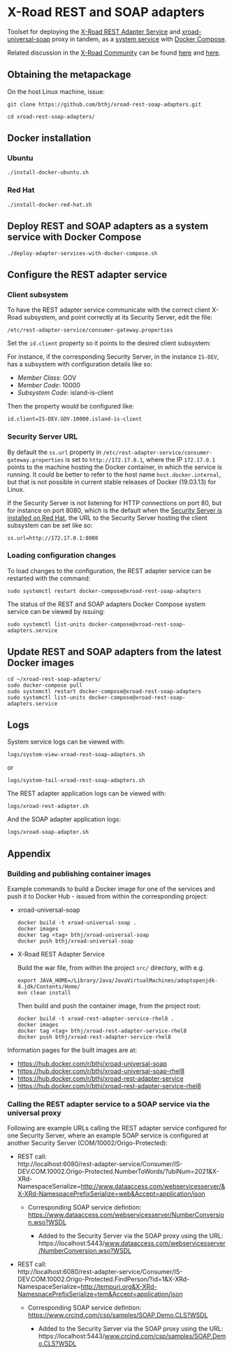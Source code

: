 # X-Road REST and SOAP adapters

Toolset for deploying the [X-Road REST Adapter Service](https://github.com/nordic-institute/REST-adapter-service) and [xroad-universal-soap](https://github.com/nanndoj/xroad-universal-soap) proxy in tandem, as a [system service](https://en.wikipedia.org/wiki/Systemd) with [Docker Compose](https://docs.docker.com/compose/).

Related discussion in the [X-Road Community](https://x-road.global/join-the-x-road-community) can be found [here](https://jointxroad.slack.com/archives/CA66FG50T/p1568646102000400?thread_ts=1568197829.006100&cid=CA66FG50T) and [here](https://jointxroad.slack.com/archives/CDBRLMZNW/p1603813289036700?thread_ts=1602609405.030800&cid=CDBRLMZNW).

## Obtaining the metapackage

On the host Linux machine, issue:
```
git clone https://github.com/bthj/xroad-rest-soap-adapters.git

cd xroad-rest-soap-adapters/
```


## Docker installation

### Ubuntu

```
./install-docker-ubuntu.sh
```

### Red Hat

```
./install-docker-red-hat.sh
```

## Deploy REST and SOAP adapters as a system service with Docker Compose

```
./deploy-adapter-services-with-docker-compose.sh
```

## Configure the REST adapter service

### Client subsystem

To have the REST adapter service communicate with the correct client X-Road subsystem, and point correctly at its Security Server, edit the file:

```
/etc/rest-adapter-service/consumer-gateway.properties
```

Set the `id.client` property so it points to the desired client subsystem:

For instance, if the corresponding Security Server, in the instance `IS-DEV`, has a subsystem with configuration details like so:
- *Member Class*:  GOV
- *Member Code*:  10000
- *Subsystem Code*:  island-is-client

Then the property would be configured like:
```
id.client=IS-DEV.GOV.10000.island-is-client
```

### Security Server URL

By default the `ss.url` property in `/etc/rest-adapter-service/consumer-gateway.properties` is set to `http://172.17.0.1`, where the IP `172.17.0.1` points to the machine hosting the Docker container, in which the service is running.  It could be better to refer to the host name `host.docker.internal`, but that is not possible in current stable releases of Docker (19.03.13) for Linux.

If the Security Server is not listening for HTTP connections on port 80, but for instance on port 8080, which is the default when the [Security Server is installed on Red Hat](https://github.com/nordic-institute/X-Road/blob/master/doc/Manuals/ig-ss_x-road_v6_security_server_installation_guide_for_rhel.md), the URL to the Security Server hosting the client subsystem can be set like so:
```
ss.url=http://172.17.0.1:8080
```

### Loading configuration changes

To load changes to the configuration, the REST adapter service can be restarted with the command:
```
sudo systemctl restart docker-compose@xroad-rest-soap-adapters
```

The status of the REST and SOAP adapters Docker Compose system service can be viewed by issuing:
```
sudo systemctl list-units docker-compose@xroad-rest-soap-adapters.service
```

## Update REST and SOAP adapters from the latest Docker images

```
cd ~/xroad-rest-soap-adapters/
sudo docker-compose pull
sudo systemctl restart docker-compose@xroad-rest-soap-adapters
sudo systemctl list-units docker-compose@xroad-rest-soap-adapters.service
```

## Logs

System service logs can be viewed with:
```
logs/system-view-xroad-rest-soap-adapters.sh
```
or
```
logs/system-tail-xroad-rest-soap-adapters.sh
```

The REST adapter application logs can be viewed with:
```
logs/xroad-rest-adapter.sh
```

And the SOAP adapter application logs:
```
logs/xroad-soap-adapter.sh
```

## Appendix

### Building and publishing container images

Example commands to build a Docker image for one of the services and push it to Docker Hub - issued from within the corresponding project:

- xroad-universal-soap

  ```
  docker build -t xroad-universal-soap .
  docker images
  docker tag <tag> bthj/xroad-universal-soap
  docker push bthj/xroad-universal-soap
  ```

- X-Road REST Adapter Service

  Build the war file, from within the project `src/` directory, with e.g.
  ```
  export JAVA_HOME=/Library/Java/JavaVirtualMachines/adoptopenjdk-8.jdk/Contents/Home/
  mvn clean install
  ```
  Then build and push the container image, from the project root:
  ```
  docker build -t xroad-rest-adapter-service-rhel8 .
  docker images
  docker tag <tag> bthj/xroad-rest-adapter-service-rhel8
  docker push bthj/xroad-rest-adapter-service-rhel8
  ```

Information pages for the built images are at:
- https://hub.docker.com/r/bthj/xroad-universal-soap
- https://hub.docker.com/r/bthj/xroad-universal-soap-rhel8
- https://hub.docker.com/r/bthj/xroad-rest-adapter-service
- https://hub.docker.com/r/bthj/xroad-rest-adapter-service-rhel8

### Calling the REST adapter service to a SOAP service via the universal proxy

Following are example URLs calling the REST adapter service configured for one Security Server, where an example SOAP service is configured at another Security Server (COM/10002/Origo-Protected):


- REST call:  
http://localhost:6080/rest-adapter-service/Consumer/IS-DEV.COM.10002.Origo-Protected.NumberToWords/?ubiNum=2021&X-XRd-NamespaceSerialize=http://www.dataaccess.com/webservicesserver/&X-XRd-NamespacePrefixSerialize=web&Accept=application/json

  - Corresponding SOAP service defintion:  
  https://www.dataaccess.com/webservicesserver/NumberConversion.wso?WSDL  

    - Added to the Security Server via the SOAP proxy using the URL:
  https://localhost:5443/www.dataaccess.com/webservicesserver/NumberConversion.wso?WSDL


- REST call:  
http://localhost:6080/rest-adapter-service/Consumer/IS-DEV.COM.10002.Origo-Protected.FindPerson/?id=1&X-XRd-NamespaceSerialize=http://tempuri.org&X-XRd-NamespacePrefixSerialize=tem&Accept=application/json

  - Corresponding SOAP service defintion:
  https://www.crcind.com/csp/samples/SOAP.Demo.CLS?WSDL

    - Added to the Security Server via the SOAP proxy using the URL:
  https://localhost:5443/www.crcind.com/csp/samples/SOAP.Demo.CLS?WSDL
